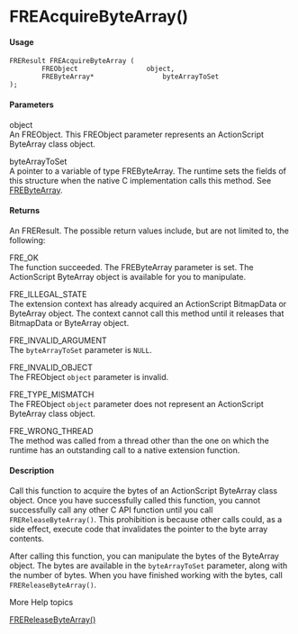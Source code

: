 # FREAcquireByteArray()

#### Usage

    FREResult FREAcquireByteArray (
            FREObject                 object,
            FREByteArray*                 byteArrayToSet
    );

#### Parameters

object  
An FREObject. This FREObject parameter represents an ActionScript ByteArray
class object.

byteArrayToSet  
A pointer to a variable of type FREByteArray. The runtime sets the fields of
this structure when the native C implementation calls this method. See
[FREByteArray](../structure-typedefs/frebytearray.md).

#### Returns

An FREResult. The possible return values include, but are not limited to, the
following:

FRE_OK  
The function succeeded. The FREByteArray parameter is set. The ActionScript
ByteArray object is available for you to manipulate.

FRE_ILLEGAL_STATE  
The extension context has already acquired an ActionScript BitmapData or
ByteArray object. The context cannot call this method until it releases that
BitmapData or ByteArray object.

FRE_INVALID_ARGUMENT  
The `byteArrayToSet` parameter is `NULL`.

FRE_INVALID_OBJECT  
The FREObject `object` parameter is invalid.

FRE_TYPE_MISMATCH  
The FREObject `object` parameter does not represent an ActionScript ByteArray
class object.

FRE_WRONG_THREAD  
The method was called from a thread other than the one on which the runtime has
an outstanding call to a native extension function.

#### Description

Call this function to acquire the bytes of an ActionScript ByteArray class
object. Once you have successfully called this function, you cannot successfully
call any other C API function until you call `FREReleaseByteArray()`. This
prohibition is because other calls could, as a side effect, execute code that
invalidates the pointer to the byte array contents.

After calling this function, you can manipulate the bytes of the ByteArray
object. The bytes are available in the `byteArrayToSet` parameter, along with
the number of bytes. When you have finished working with the bytes, call
`FREReleaseByteArray()`.

More Help topics

[FREReleaseByteArray()](./frereleasebytearray.md)
